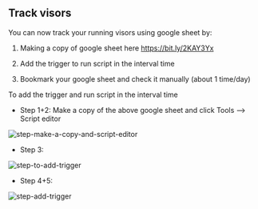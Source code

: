 ## Track visors

You can now track your running visors using google sheet by:

1. Making a copy of google sheet here https://bit.ly/2KAY3Yx

2. Add the trigger to run script in the interval time

3. Bookmark your google sheet and check it manually (about 1 time/day)

To add the trigger and run script in the interval time

+ Step 1+2: Make a copy of the above google sheet and click Tools --> Script editor

![step-make-a-copy-and-script-editor](https://user-images.githubusercontent.com/9553811/80311102-dfda5d80-8807-11ea-9b8a-3de91cc13977.png)

+ Step 3: 

![step-to-add-trigger](https://user-images.githubusercontent.com/9553811/80311106-e4067b00-8807-11ea-975f-413cff273d49.png)

+ Step 4+5: 

![step-add-trigger](https://user-images.githubusercontent.com/9553811/80311110-e8329880-8807-11ea-95f4-3b67fcc4e3b4.png)